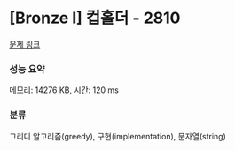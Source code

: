# [Bronze I] 컵홀더 - 2810 

[문제 링크](https://www.acmicpc.net/problem/2810) 

### 성능 요약

메모리: 14276 KB, 시간: 120 ms

### 분류

그리디 알고리즘(greedy), 구현(implementation), 문자열(string)

